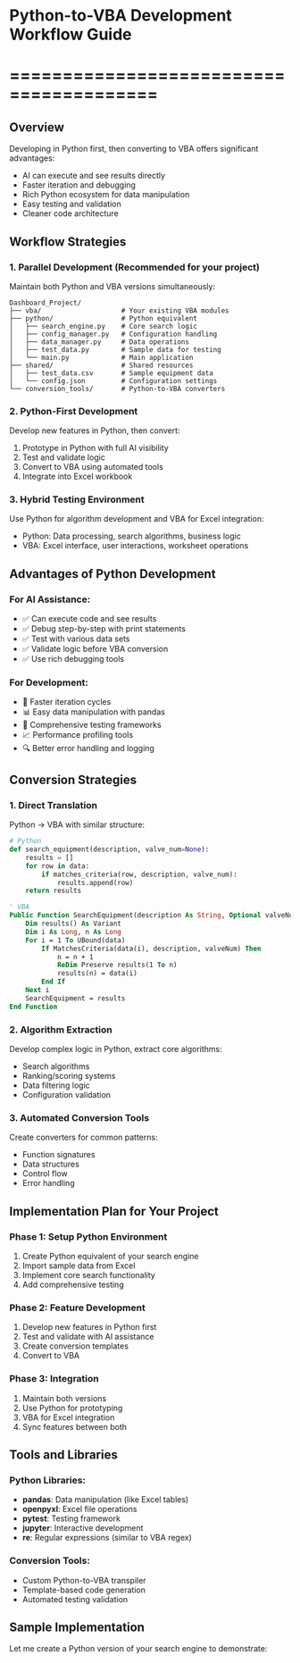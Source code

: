 # Python-to-VBA Development Workflow Guide
# ========================================

## Overview
Developing in Python first, then converting to VBA offers significant advantages:
- AI can execute and see results directly
- Faster iteration and debugging
- Rich Python ecosystem for data manipulation
- Easy testing and validation
- Cleaner code architecture

## Workflow Strategies

### 1. **Parallel Development** (Recommended for your project)
Maintain both Python and VBA versions simultaneously:
```
Dashboard_Project/
├── vba/                    # Your existing VBA modules
├── python/                 # Python equivalent
│   ├── search_engine.py    # Core search logic
│   ├── config_manager.py   # Configuration handling
│   ├── data_manager.py     # Data operations
│   ├── test_data.py        # Sample data for testing
│   └── main.py             # Main application
├── shared/                 # Shared resources
│   ├── test_data.csv       # Sample equipment data
│   └── config.json         # Configuration settings
└── conversion_tools/       # Python-to-VBA converters
```

### 2. **Python-First Development**
Develop new features in Python, then convert:
1. Prototype in Python with full AI visibility
2. Test and validate logic
3. Convert to VBA using automated tools
4. Integrate into Excel workbook

### 3. **Hybrid Testing Environment**
Use Python for algorithm development and VBA for Excel integration:
- Python: Data processing, search algorithms, business logic
- VBA: Excel interface, user interactions, worksheet operations

## Advantages of Python Development

### For AI Assistance:
- ✅ Can execute code and see results
- ✅ Debug step-by-step with print statements
- ✅ Test with various data sets
- ✅ Validate logic before VBA conversion
- ✅ Use rich debugging tools

### For Development:
- 🚀 Faster iteration cycles
- 📊 Easy data manipulation with pandas
- 🧪 Comprehensive testing frameworks
- 📈 Performance profiling tools
- 🔍 Better error handling and logging

## Conversion Strategies

### 1. **Direct Translation**
Python → VBA with similar structure:
```python
# Python
def search_equipment(description, valve_num=None):
    results = []
    for row in data:
        if matches_criteria(row, description, valve_num):
            results.append(row)
    return results
```

```vb
' VBA
Public Function SearchEquipment(description As String, Optional valveNum As String = "") As Variant
    Dim results() As Variant
    Dim i As Long, n As Long
    For i = 1 To UBound(data)
        If MatchesCriteria(data(i), description, valveNum) Then
            n = n + 1
            ReDim Preserve results(1 To n)
            results(n) = data(i)
        End If
    Next i
    SearchEquipment = results
End Function
```

### 2. **Algorithm Extraction**
Develop complex logic in Python, extract core algorithms:
- Search algorithms
- Ranking/scoring systems
- Data filtering logic
- Configuration validation

### 3. **Automated Conversion Tools**
Create converters for common patterns:
- Function signatures
- Data structures
- Control flow
- Error handling

## Implementation Plan for Your Project

### Phase 1: Setup Python Environment
1. Create Python equivalent of your search engine
2. Import sample data from Excel
3. Implement core search functionality
4. Add comprehensive testing

### Phase 2: Feature Development
1. Develop new features in Python first
2. Test and validate with AI assistance
3. Create conversion templates
4. Convert to VBA

### Phase 3: Integration
1. Maintain both versions
2. Use Python for prototyping
3. VBA for Excel integration
4. Sync features between both

## Tools and Libraries

### Python Libraries:
- **pandas**: Data manipulation (like Excel tables)
- **openpyxl**: Excel file operations
- **pytest**: Testing framework
- **jupyter**: Interactive development
- **re**: Regular expressions (similar to VBA regex)

### Conversion Tools:
- Custom Python-to-VBA transpiler
- Template-based code generation
- Automated testing validation

## Sample Implementation

Let me create a Python version of your search engine to demonstrate: